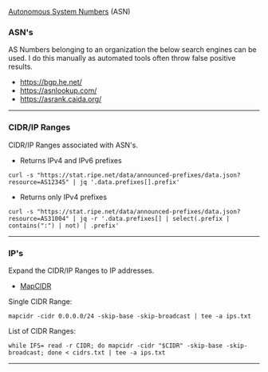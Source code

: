 [Autonomous System Numbers](https://www.iana.org/assignments/as-numbers/as-numbers.xhtml) (ASN)

### ASN's
AS Numbers belonging to an organization the below search engines can be used.
I do this manually as automated tools often throw false positive results.

- https://bgp.he.net/
- https://asnlookup.com/
- https://asrank.caida.org/

---

### CIDR/IP Ranges 
CIDR/IP Ranges associated with ASN's.

- Returns IPv4 and IPv6 prefixes
```http
curl -s "https://stat.ripe.net/data/announced-prefixes/data.json?resource=AS12345" | jq '.data.prefixes[].prefix'
```

- Returns only IPv4 prefixes
```http
curl -s "https://stat.ripe.net/data/announced-prefixes/data.json?resource=AS31004" | jq -r '.data.prefixes[] | select(.prefix | contains(":") | not) | .prefix'
```

---

### IP's
Expand the CIDR/IP Ranges to IP addresses.
- [MapCIDR](https://github.com/projectdiscovery/mapcidr)

Single CIDR Range:
```shell
mapcidr -cidr 0.0.0.0/24 -skip-base -skip-broadcast | tee -a ips.txt
```
List of CIDR Ranges:
```shell
while IFS= read -r CIDR; do mapcidr -cidr "$CIDR" -skip-base -skip-broadcast; done < cidrs.txt | tee -a ips.txt
```

---

